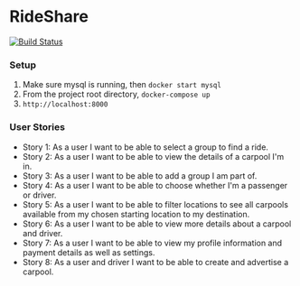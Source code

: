 # RideShare

[![Build Status](https://travis-ci.org/bryanchen18/marketplace.png?branch=master)](https://travis-ci.org/bryanchen18/marketplace)

### Setup
1. Make sure mysql is running, then `docker start mysql`
2. From the project root directory, `docker-compose up`
4. `http://localhost:8000`

### User Stories
- Story 1: As a user I want to be able to select a group to find a ride.
- Story 2: As a user I want to be able to view the details of a carpool I'm in.
- Story 3: As a user I want to be able to add a group I am part of. 
- Story 4: As a user I want to be able to choose whether I'm a passenger or driver. 
- Story 5: As a user I want to be able to filter locations to see all carpools available from my chosen starting location to my destination.
- Story 6: As a user I want to be able to view more details about a carpool and driver. 
- Story 7: As a user I want to be able to view my profile information and payment details as well as settings. 
- Story 8: As a user and driver I want to be able to create and advertise a carpool.